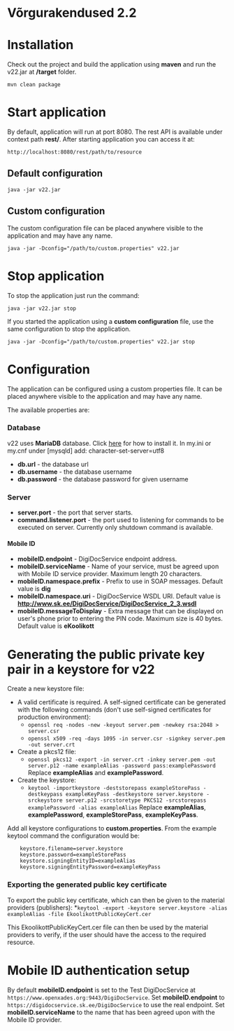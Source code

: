 # Võrgurakendused 2.2

# Installation

Check out the project and build the application using **maven** and run the v22.jar at **/target** folder.

	mvn clean package

# Start application

By default, application will run at port 8080. The rest API is available under context path **rest/**. After starting application you can access it at:

	http://localhost:8080/rest/path/to/resource

## Default configuration

	java -jar v22.jar
	
## Custom configuration

The custom configuration file can be placed anywhere visible to the application and may have any name.

	java -jar -Dconfig="/path/to/custom.properties" v22.jar

# Stop application

To stop the application just run the command:

	java -jar v22.jar stop
	
If you started the application using a **custom configuration** file, use the same configuration to stop the application.

	java -jar -Dconfig="/path/to/custom.properties" v22.jar stop


# Configuration

The application can be configured using a custom properties file. It can be placed anywhere visible to the application and may have any name.

The available properties are:

### Database

v22 uses **MariaDB** database. Click [here](https://mariadb.com/kb/en/mariadb/getting-installing-and-upgrading-mariadb/) for how to install it.
In my.ini or my.cnf under [mysqld] add: character-set-server=utf8

* **db.url** - the database url
* **db.username** - the database username
* **db.password** - the database password for given username

### Server

* **server.port** - the port that server starts.
* **command.listener.port** - the port used to listening for commands to be executed on server. Currently only shutdown command is available.

#### Mobile ID

* **mobileID.endpoint** - DigiDocService endpoint address. 
* **mobileID.serviceName** - Name of your service, must be agreed upon with Mobile ID service provider. Maximum length 20 characters. 
* **mobileID.namespace.prefix** - Prefix to use in SOAP messages. Default value is **dig**
* **mobileID.namespace.uri** - DigiDocService WSDL URI. Default value is **http://www.sk.ee/DigiDocService/DigiDocService_2_3.wsdl**
* **mobileID.messageToDisplay** - Extra message that can be displayed on user's phone prior to entering the PIN code. Maximum size is 40 bytes. Default value is **eKoolikott**

# Generating the public private key pair in a keystore for v22

Create a new keystore file:

* A valid certificate is required. A self-signed certificate can be generated with the following commands (don't use self-signed certificates for production environment): 
	* `openssl req -nodes -new -keyout server.pem -newkey rsa:2048 > server.csr`
	* `openssl x509 -req -days 1095 -in server.csr -signkey server.pem -out server.crt`
* Create a pkcs12 file:
	* `openssl pkcs12 -export -in server.crt -inkey server.pem -out server.p12 -name exampleAlias -password pass:examplePassword` Replace **exampleAlias** and **examplePassword**. 
* Create the keystore:
	* `keytool -importkeystore -deststorepass exampleStorePass -destkeypass exampleKeyPass -destkeystore server.keystore -srckeystore server.p12 -srcstoretype PKCS12 -srcstorepass examplePassword -alias exampleAlias` Replace **exampleAlias**, **examplePassword**, **exampleStorePass**, **exampleKeyPass**.
	
Add all keystore configurations to **custom.properties**. From the example keytool command the configuration would be: 
```
	keystore.filename=server.keystore
	keystore.password=exampleStorePass
	keystore.signingEntityID=exampleAlias
	keystore.signingEntityPassword=exampleKeyPass
```

### Exporting the generated public key certificate

To export the public key certificate, which can then be given to the material providers (publishers):
	*`keytool -export -keystore server.keystore -alias exampleAlias -file EkoolikottPublicKeyCert.cer`
	
This EkoolikottPublicKeyCert.cer file can then be used by the material providers to verify, if the user should have the access to the required resource.

# Mobile ID authentication setup

By default **mobileID.endpoint** is set to the Test DigiDocService at `https://www.openxades.org:9443/DigiDocService`. 
Set **mobileID.endpoint** to `https://digidocservice.sk.ee/DigiDocService` to use the real endpoint. 
Set **mobileID.serviceName** to the name that has been agreed upon with the Mobile ID provider. 
